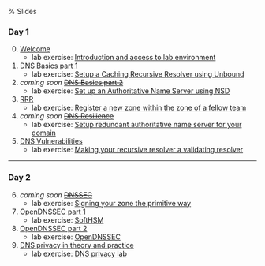 % Slides

### Day 1
0. [Welcome](https://github.com/NLnetLabs/CSWDNS/raw/master/slides/00-welcome.pdf)
   - lab exercise: [Introduction and access to lab environment](part0.html)
1. [DNS Basics part 1](https://github.com/NLnetLabs/CSWDNS/raw/master/slides/10-DNS-Basics.pdf)
   - lab exercise: [Setup a Caching Recursive Resolver using Unbound](part1.html)
2. *coming soon* ~~[DNS Basics part 2](https://github.com/NLnetLabs/CSWDNS/raw/master/slides/20-DNS-Basics-2.pdf)~~
   - lab exercise: [Set up an Authoritative Name Server using NSD](part1b.html)
3. [RRR](https://github.com/NLnetLabs/CSWDNS/raw/master/slides/30-RRR.pdf)
   - lab exercise: [Register a new zone within the zone of a fellow team](part1c.html)
4. *coming soon* ~~[DNS Resilience](https://github.com/NLnetLabs/CSWDNS/raw/master/slides/40-XFR.pdf)~~
   - lab exercise: [Setup redundant authoritative name server for your domain](part1d.html)
5. [DNS Vulnerabilities](https://github.com/NLnetLabs/CSWDNS/raw/master/slides/50-Vulnerabilities.pdf)
   - lab exercise: [Making your recursive resolver a validating resolver](part2.html)

-----------------
### Day 2
6. *coming soon* ~~[DNSSEC](https://github.com/NLnetLabs/CSWDNS/raw/master/slides/60-DNSSEC.pdf)~~
   - lab exercise: [Signing your zone the primitive way](part2.html)
7. [OpenDNSSEC part 1](https://github.com/NLnetLabs/CSWDNS/raw/master/slides/70-OpenDNSSEC.pdf)
   - lab exercise: [SoftHSM](part3.html)
8. [OpenDNSSEC part 2](https://github.com/NLnetLabs/CSWDNS/raw/master/slides/80-OpenDNSSEC-2.pdf)
   - lab exercise: [OpenDNSSEC](part4.html)
9. [DNS privacy in theory and practice](https://github.com/NLnetLabs/CSWDNS/raw/master/slides/DNS-Privacy.pdf)
   - lab exercise: [DNS privacy lab](part_privacy.html)
